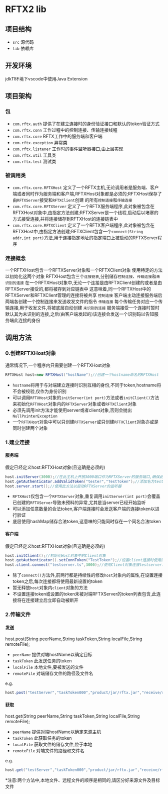 # RFTX2 lib

## 项目结构

- `src` 源代码
- `lib` 依赖库

## 开发环境

jdk11环境下vscode中使用Java Extension

## 项目架构

### 包

- `com.rftx.auth` 提供了在建立连接时的身份验证接口和默认的token验证方式
- `com.rftx.conn` 工作过程中的控制连接、传输连接线程
- `com.rftx.core` RFTX工作中的服务端和客户端
- `com.rftx.exception` 异常类
- `com.rftx.listener` 工作时的事件监听器接口,由上层实现
- `com.rftx.util` 工具类
- `com.rftx.test` 测试类

### 被调用类

- `com.rftx.core.RFTXHost` 定义了一个RFTX主机,无论调用者是服务端、客户端或者同时作为服务端和客户端,RFTXHost对象都是必须的;RFTXHost保存了由`RFTXServer`接受和`RFTXClient`创建 的所有`控制连接`和`传输连接`
- `com.rftx.core.RFTXServer` 定义了一个RFTX服务端程序,此对象被包含在RFTXHost对象中,由指定方法创建;RFTXServer是一个线程,启动后以堵塞的方式接受连接,并将连接储存到RFTXHost的连接链表中
- `com.rftx.core.RFTXClient` 定义了一个RFTX客户端程序,此对象被包含在RFTXHost中,由指定方法创建;RFTXClient包含一个`connect(String addr,int port)`方法,用于连接指定地址的指定端口上被启动的RFTXServer程序

### 连接概念

一个RFTXHost包含一个RFTXServer对象和一个RFTXClient对象
使用特定的方法以初始化这两个对象
RFTXHost包含三个`连接链表`,分别储存`控制连接`、`传输连接`和`未识别的连接`
在一个RFTXHost对象中,无论一个连接是由RFTXClient创建的或者是由RFTXServer接受的,都将被存到对应链表中
这意味着,同一个RFTXHost中的RFTXServer和RFTXClient管理的连接将被共享
 `控制连接` 客户端主动连接服务端后两端各创建一个控制连接来发送收发文件的指令
 `传输连接` 每个传输任务对应一个传输连接,用于收发文件,将被底层自动创建
 `未识别的连接` 服务端接受一个连接时暂时默认其为未识别的连接,之后(由客户端发起的)该连接会发送一个识别码以告知服务端此连接的身份

## 调用方法

### 0.创建RFTXHost对象

通常情况下,一个程序内只需要创建一个RFTXHost对象

```java
RFTXHost host=new RFTXHost("hostName");//创建一个hostname命名的RFTXHost
```

- `hostname`将用于与对端建立连接时识别互相的身份,不同于token,hostname将不会被校验,仅作为身份识别
- 可以调用`RFTXHost`对象的`initServer(int port)`方法或者`initClient()`方法来初始化`RFTXHost`对象内的`RFTXServer`对象或者`RFTXClient`对象
- 必须先调用init方法才能使用server或者client对象,否则会抛出`NullPointerException`
- 一个`RFTXHost`对象中可以只创建`RFTXServer`或只创建`RFTXClient`对象亦或是同时创建两个对象

### 1.建立连接

#### 服务端

假定已经定义host:RFTXHost对象(且这确是必须的)

```java
host.initServer(3000);//在此主机上开放3000端口作为RFTXServer的服务端口,确保此主机的指定端口可被外部访问
host.getAuthenticator.addValidToken("tester","TestToken");//添加名为tester,值为TestToken的合法token
host.server.start();//使用此方法以启动RFTXServer的监听器
```

- `RFTXHost`仅包含一个`RFTXServer`对象,重复调用`initServer(int port)`会覆盖已创建的`RFTXServer`导致未预料的异常,尤其是当server已经开始监听
- 可以添加任意数量的合法token,客户端连接时会发送客户端的连接token以进行验证
- 底层使用hashMap储存合法token,这意味的只能同时存在一个同名合法token

#### 客户端

假定已经定义host:RFTXHost对象(且这确是必须的)

```java
host.initClient();//初始化Host对象中的Client对象
host.getAuthenticator().setConnToken("TestToken");//设置client连接时使用的token为"TestToken"
host.client.connect("testserver.ts",3000);//使用Client对象连接testserver.ts的3000端口
```

- 除了`connect()`方法外,前两行都是持续性的修改`host`对象内的属性,在设置连接token之后,每次连接都将使用最新设置的token
- 暂无释放`host`对象内`client`对象的方法
- 不设置连接token或设置的token未被对端RFTXServer的token列表包含,此连接将在连接建立后立即自动被断开

### 2.传输文件

#### 发送

host.post(String peerName,String taskToken,String localFile,String remoteFile);

- `peerName` 提供对端hostName以确定目标
- `taskToken` 此发送任务的token
- `localFile` 本地文件,要被发送的文件
- `remoteFile` 对端储存文件的路径及文件名

e.g.

```java
host.post("testServer","taskToken000","product/jar/rftx.jar","receive/rftx-lib.jar")
```

#### 获取

host.get(String peerName,String taskToken,String localFile,String remoteFile);

- `peerName` 提供对端hostName以确定来源主机
- `taskToken` 此获取任务的token
- `localFile` 获取文件的储存文件,位于本地
- `remoteFile` 对端文件的路径和文件名

e.g.

```java
host.get("testServer","taskToken000","product/jar/rftx.jar","receive/rftx-lib.jar")
```

*注意:两个方法中,本地文件、远程文件的顺序是相同的,请区分好来源文件及目标文件
